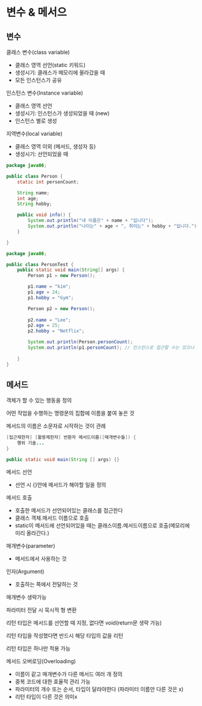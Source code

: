 # 변수 & 메서으

## 변수

클래스 변수(class variable)
- 클래스 영역 선언(static 키워드)
- 생성시기: 클래스가 메모리에 올라갔을 때
- 모든 인스턴스가 공유

인스턴스 변수(Instance variable)
- 클래스 영역 선언
- 생성시기: 인스턴스가 생성되었을 때 (new)
- 인스턴스 별로 생성

지역변수(local variable)
- 클래스 영역 이외 (메서드, 생성자 등)
- 생성시기: 선언되었을 때

```java
package java06;

public class Person {
    static int personCount;

    String name;
    int age;
    String hobby;

    public void info() {
        System.out.println("내 이름은" + name + "입니다");
        System.out.println("나이는" + age + ", 취미는" + hobby + "입니다.");
    }

}
```

```java
package java06;

public class PersonTest {
    public static void main(String[] args) {
        Person p1 = new Person();

        p1.name = "kim";
        p1.age = 24;
        p1.hobby = "Gym";

        Person p2 = new Person();
        
        p2.name = "Lee";
        p2.age = 25;
        p2.hobby = "Netflix";

        System.out.println(Person.personCount);
        System.out.println(p1.personCount); // 인스턴스로 접근할 수는 있으나 권장은 되지 않는다!
        
    }
}
```

## 메서드

객체가 할 수 있는 행동을 정의

어떤 작업을 수행하는 명령문의 집합에 이름을 붙여 놓은 것

메서드의 이름은 소문자로 시작하는 것이 관례

```java
[접근제한자] [활용제한자] 반환자 메서드이름([매개변수들]) {
    행위 기술...
}

public static void main(String [] args) {}
```

메서드 선언
- 선언 시 {}안에 메서드가 해야할 일을 정의

메서드 호출
- 호출한 메서드가 선언되어있는 클래스를 접근한다
- 클래스 객체.메서드 이름으로 호출
- static이 메서드에 선언되어있을 때는 클래스이름.메서드이름으로 호출(메모리에 미리 올라간다.)

매개변수(parameter)
- 메서드에서 사용하는 것

인자(Argument)
- 호출하는 쪽에서 전달하는 것

매개변수 생략가능

파라미터 전달 시 묵시적 형 변환

리턴 타입은 메서드를 선언할 때 지정, 없다면 void(return문 생략 가능)

리턴 타입을 작성했다면 반드시 해당 타입의 값을 리턴

리턴 타입은 하나만 적용 가능

메서드 오버로딩(Overloading)
- 이름이 같고 매개변수가 다른 메서드 여러 개 정의
- 중복 코드에 대한 효율적 관리 가능
- 파라미터의 개수 또는 순서, 타입이 달라야한다 (파라미터 이름만 다른 것은 x)
- 리턴 타입이 다른 것은 의미x
  
## 